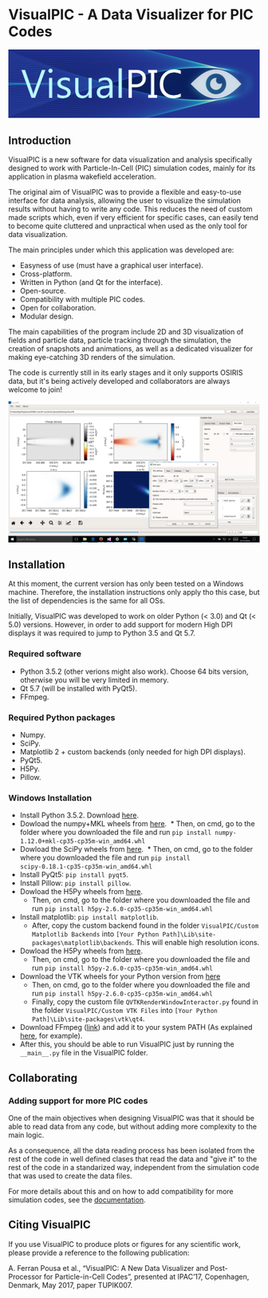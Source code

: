 # VisualPIC - A Data Visualizer for PIC Codes

![VisualPIC logo](Logo/logo_horizontal.png)

## Introduction

VisualPIC is a new software for data visualization and analysis specifically designed to work with Particle-In-Cell (PIC) simulation codes, mainly for its application in plasma wakefield acceleration.

The original aim of VisualPIC was to provide a flexible and easy-to-use interface for data analysis, allowing the user to visualize the simulation results without having to write any code. This reduces the need of custom made scripts which, even if very efficient for specific cases, can easily tend to become quite cluttered and unpractical when used as the only tool for data visualization.

The main principles under which this application was developed are:

* Easyness of use (must have a graphical user interface).
* Cross-platform.
* Written in Python (and Qt for the interface).
* Open-source.
* Compatibility with multiple PIC codes.
* Open for collaboration.
* Modular design.

The main capabilities of the program include 2D and 3D visualization of fields and particle data, particle tracking through the simulation, the creation of snapshots and animations, as well as a dedicated visualizer for making eye-catching 3D renders of the simulation.

The code is currently still in its early stages and it only supports OSIRIS data, but it's being actively developed and collaborators are always welcome to join!

![VisualPIC Screnshot](Logo/VisualPIC.PNG)

## Installation
At this moment, the current version has only been tested on a Windows machine. Therefore, the installation instructions only apply tho this case, but the list of dependencies is the same for all OSs.

Initially, VisualPIC was developed to work on older Python (< 3.0) and Qt (< 5.0) versions. However, in order to add support for modern High DPI displays it was required to jump to Python 3.5 and Qt 5.7.

### Required software
* Python 3.5.2 (other verions might also work). Choose 64 bits version, otherwise you will be very limited in memory.
* Qt 5.7 (will be installed with PyQt5).
* FFmpeg.

### Required Python packages
* Numpy.
* SciPy.
* Matplotlib 2 + custom backends (only needed for high DPI displays).
* PyQt5.
* H5Py.
* Pillow.

### Windows Installation
* Install Python 3.5.2. Download [here](https://www.python.org/downloads/release/python-352/).
* Dowload the numpy+MKL wheels from [here](http://www.lfd.uci.edu/~gohlke/pythonlibs/#numpy).
  * Then, on cmd, go to the folder where you downloaded the file and run `pip install numpy-1.12.0+mkl-cp35-cp35m-win_amd64.whl`
* Dowload the SciPy wheels from [here](http://www.lfd.uci.edu/~gohlke/pythonlibs/#scipy).
  * Then, on cmd, go to the folder where you downloaded the file and run `pip install scipy‑0.18.1‑cp35‑cp35m‑win_amd64.whl`
* Install PyQt5: `pip install pyqt5`.
* Install Pillow: `pip install pillow`.
* Dowload the H5Py wheels from [here](http://www.lfd.uci.edu/~gohlke/pythonlibs/#h5py).
  * Then, on cmd, go to the folder where you downloaded the file and run `pip install h5py-2.6.0-cp35-cp35m-win_amd64.whl`
* Install matplotlib: `pip install matplotlib`.
  * After, copy the custom backend found in the folder `VisualPIC/Custom Matplotlib Backends` into `[Your Python Path]\Lib\site-packages\matplotlib\backends`. This will enable high resolution icons.
* Dowload the H5Py wheels from [here](http://www.lfd.uci.edu/~gohlke/pythonlibs/#h5py).
  * Then, on cmd, go to the folder where you downloaded the file and run `pip install h5py-2.6.0-cp35-cp35m-win_amd64.whl`
* Download the VTK wheels for your Python version from [here](http://www.lfd.uci.edu/~gohlke/pythonlibs/#vtk)
  * Then, on cmd, go to the folder where you downloaded the file and run `pip install h5py-2.6.0-cp35-cp35m-win_amd64.whl`
  * Finally, copy the custom file `QVTKRenderWindowInteractor.py` found in the folder `VisualPIC/Custom VTK Files` into `[Your Python Path]\Lib\site-packages\vtk\qt4`.
* Download FFmpeg ([link](https://ffmpeg.zeranoe.com/builds/)) and add it to your system PATH (As explained [here](http://www.wikihow.com/Install-FFmpeg-on-Windows), for example).
* After this, you should be able to run VisualPIC just by running the `__main__.py` file in the VisualPIC folder.


## Collaborating

### Adding support for more PIC codes

One of the main objectives when designing VisualPIC was that it should be able to read data from any code, but without adding more complexity to the main logic.

As a consequence, all the data reading process has been isolated from the rest of the code in well defined clases that read the data and "give it" to the rest of the code in a standarized way, independent from the simulation code that was used to create the data files.

For more details about this and on how to add compatibility for more simulation codes, see the [documentation](/Documentation/AddSupportForAnotherCode.md).

## Citing VisualPIC
If you use VisualPIC to produce plots or figures for any scientific work, please provide a reference to the following publication:

A. Ferran Pousa et al., “VisualPIC: A New Data Visualizer and Post-Processor for Particle-in-Cell Codes”, presented at IPAC’17, Copenhagen, Denmark, May 2017, paper TUPIK007.

